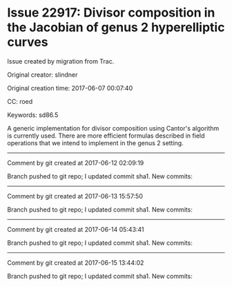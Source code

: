 # Issue 22917: Divisor composition in the Jacobian of genus 2 hyperelliptic curves

Issue created by migration from Trac.

Original creator: slindner

Original creation time: 2017-06-07 00:07:40

CC:  roed

Keywords: sd86.5

A generic implementation for divisor composition using Cantor's algorithm is currently used. There are more efficient formulas described in field operations that we intend to implement in the genus 2 setting.


---

Comment by git created at 2017-06-12 02:09:19

Branch pushed to git repo; I updated commit sha1. New commits:


---

Comment by git created at 2017-06-13 15:57:50

Branch pushed to git repo; I updated commit sha1. New commits:


---

Comment by git created at 2017-06-14 05:43:41

Branch pushed to git repo; I updated commit sha1. New commits:


---

Comment by git created at 2017-06-15 13:44:02

Branch pushed to git repo; I updated commit sha1. New commits:
